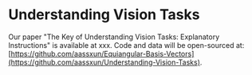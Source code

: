 # Understanding Vision Tasks

Our paper "The Key of Understanding Vision Tasks: Explanatory Instructions" is available at xxx. Code and data will be open-sourced at: [https://github.com/aassxun/Equiangular-Basis-Vectors](https://github.com/aassxun/Understanding-Vision-Tasks).
